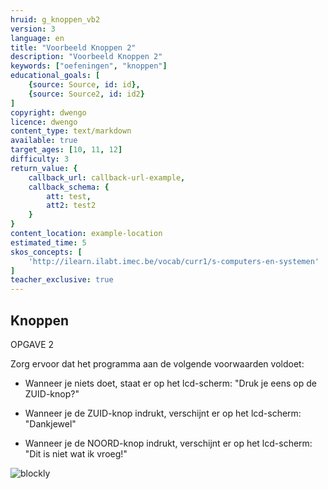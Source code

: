 ```yaml
---
hruid: g_knoppen_vb2
version: 3
language: en
title: "Voorbeeld Knoppen 2"
description: "Voorbeeld Knoppen 2"
keywords: ["oefeningen", "knoppen"]
educational_goals: [
    {source: Source, id: id}, 
    {source: Source2, id: id2}
]
copyright: dwengo
licence: dwengo
content_type: text/markdown
available: true
target_ages: [10, 11, 12]
difficulty: 3
return_value: {
    callback_url: callback-url-example,
    callback_schema: {
        att: test,
        att2: test2
    }
}
content_location: example-location
estimated_time: 5
skos_concepts: [
    'http://ilearn.ilabt.imec.be/vocab/curr1/s-computers-en-systemen'
]
teacher_exclusive: true
---
```

## Knoppen

OPGAVE 2

Zorg ervoor dat het programma aan de volgende voorwaarden voldoet:

- Wanneer je niets doet, staat er op het lcd-scherm: "Druk je eens op de ZUID-knop?"

- Wanneer je de ZUID-knop indrukt, verschijnt er op het lcd-scherm: "Dankjewel"

- Wanneer je de NOORD-knop indrukt, verschijnt er op het lcd-scherm: "Dit is niet wat ik vroeg!"

![blockly](@learning-object/knoppen_m2/nl/3)